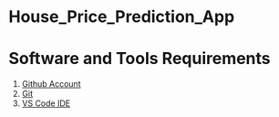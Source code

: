 # House_Price_Prediction_App

# Software and Tools Requirements





1. [Github Account](https://github.com/)
2. [Git](https://git-scm.com/)
3. [VS Code IDE](https://code.visualstudio.com/)
